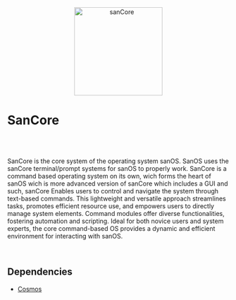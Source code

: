 <html>
  
<div align="center">
  <img alt="sanCore" src="https://github.com/GDS-Sander/sanOS-Core/assets/97965051/f5933780-0263-41fb-95ea-4c82c68c13e1" width="200" />
</div>


# SanCore

<br/>
<br/>

SanCore is the core system of the operating system sanOS. SanOS uses the sanCore terminal/prompt systems for sanOS to properly work. SanCore is a command based operating system on its own, wich forms the heart of sanOS wich is more advanced version of sanCore which includes a GUI and such, sanCore Enables users to control and navigate the system through text-based commands. This lightweight and versatile approach streamlines tasks, promotes efficient resource use, and empowers users to directly manage system elements. Command modules offer diverse functionalities, fostering automation and scripting. Ideal for both novice users and system experts, the core command-based OS provides a dynamic and efficient environment for interacting with sanOS.

<br/>



## Dependencies
- [Cosmos](https://github.com/Cosmos)

